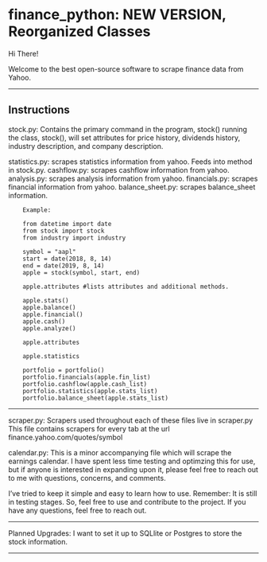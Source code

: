 # finance_python: NEW VERSION, Reorganized Classes

Hi There!

Welcome to the best open-source software to scrape finance data from Yahoo.

-------------------------------------------------------------------------------------------
Instructions
---------------------------------------------------------------------------------------------
stock.py: Contains the primary command in the program, stock()
    running the class, stock(), will set attributes for price history, dividends history, industry description,
                           and company description.

statistics.py: scrapes statistics information from yahoo. Feeds into method in stock.py.
cashflow.py: scrapes cashflow information from yahoo.
analysis.py: scrapes analysis information from yahoo.
financials.py: scrapes financial information from yahoo.
balance_sheet.py: scrapes balance_sheet information.

        Example:

        from datetime import date
        from stock import stock
        from industry import industry

        symbol = "aapl"
        start = date(2018, 8, 14)
        end = date(2019, 8, 14)
        apple = stock(symbol, start, end)

        apple.attributes #lists attributes and additional methods.

        apple.stats()
        apple.balance()
        apple.financial()
        apple.cash()
        apple.analyze()

        apple.attributes

        apple.statistics

        portfolio = portfolio()
        portfolio.financials(apple.fin_list)
        portfolio.cashflow(apple.cash_list)
        portfolio.statistics(apple.stats_list)
        portfolio.balance_sheet(apple.stats_list)

--------------------------------------------------------------------------------------------

scraper.py: Scrapers used throughout each of these files live in scraper.py
    This file contains scrapers for every tab at the url finance.yahoo.com/quotes/symbol


calendar.py: This is a minor accompanying file which will scrape the earnings calendar.
    I have spent less time testing and optimzing this for use, but if anyone is interested in
    expanding upon it, please feel free to reach out to me with questions, concerns, and comments.


I’ve tried to keep it simple and easy to learn how to use.
Remember: It is still in testing stages. So, feel free to use and contribute to the project.
If you have any questions, feel free to reach out.

-----------------------------------------------------------------------------------------------

Planned Upgrades:
I want to set it up to SQLlite or Postgres to store the stock information.

-----------------------------------------------------------------------------------------------
